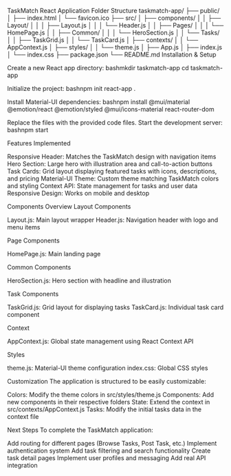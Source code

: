 TaskMatch React Application
Folder Structure
taskmatch-app/
├── public/
│   ├── index.html
│   └── favicon.ico
├── src/
│   ├── components/
│   │   ├── Layout/
│   │   │   ├── Layout.js
│   │   │   └── Header.js
│   │   ├── Pages/
│   │   │   └── HomePage.js
│   │   ├── Common/
│   │   │   └── HeroSection.js
│   │   └── Tasks/
│   │       ├── TaskGrid.js
│   │       └── TaskCard.js
│   ├── contexts/
│   │   └── AppContext.js
│   ├── styles/
│   │   └── theme.js
│   ├── App.js
│   ├── index.js
│   └── index.css
├── package.json
└── README.md
Installation & Setup

Create a new React app directory:
bashmkdir taskmatch-app
cd taskmatch-app

Initialize the project:
bashnpm init react-app .

Install Material-UI dependencies:
bashnpm install @mui/material @emotion/react @emotion/styled @mui/icons-material react-router-dom

Replace the files with the provided code files.
Start the development server:
bashnpm start


Features Implemented

Responsive Header: Matches the TaskMatch design with navigation items
Hero Section: Large hero with illustration area and call-to-action buttons
Task Cards: Grid layout displaying featured tasks with icons, descriptions, and pricing
Material-UI Theme: Custom theme matching TaskMatch colors and styling
Context API: State management for tasks and user data
Responsive Design: Works on mobile and desktop

Components Overview
Layout Components

Layout.js: Main layout wrapper
Header.js: Navigation header with logo and menu items

Page Components

HomePage.js: Main landing page

Common Components

HeroSection.js: Hero section with headline and illustration

Task Components

TaskGrid.js: Grid layout for displaying tasks
TaskCard.js: Individual task card component

Context

AppContext.js: Global state management using React Context API

Styles

theme.js: Material-UI theme configuration
index.css: Global CSS styles

Customization
The application is structured to be easily customizable:

Colors: Modify the theme colors in src/styles/theme.js
Components: Add new components in their respective folders
State: Extend the context in src/contexts/AppContext.js
Tasks: Modify the initial tasks data in the context file

Next Steps
To complete the TaskMatch application:

Add routing for different pages (Browse Tasks, Post Task, etc.)
Implement authentication system
Add task filtering and search functionality
Create task detail pages
Implement user profiles and messaging
Add real API integration
